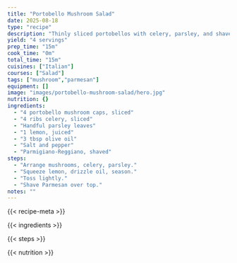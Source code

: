 ```yaml
---
title: "Portobello Mushroom Salad"
date: 2025-08-18
type: "recipe"
description: "Thinly sliced portobellos with celery, parsley, and shaved Parmesan."
yield: "4 servings"
prep_time: "15m"
cook_time: "0m"
total_time: "15m"
cuisines: ["Italian"]
courses: ["Salad"]
tags: ["mushroom","parmesan"]
equipment: []
image: "images/portobello-mushroom-salad/hero.jpg"
nutrition: {}
ingredients:
  - "4 portobello mushroom caps, sliced"
  - "4 ribs celery, sliced"
  - "Handful parsley leaves"
  - "1 lemon, juiced"
  - "3 tbsp olive oil"
  - "Salt and pepper"
  - "Parmigiano-Reggiano, shaved"
steps:
  - "Arrange mushrooms, celery, parsley."
  - "Squeeze lemon, drizzle oil, season."
  - "Toss lightly."
  - "Shave Parmesan over top."
notes: ""
---
```

{{< recipe-meta >}}

{{< ingredients >}}

{{< steps >}}

{{< nutrition >}}

